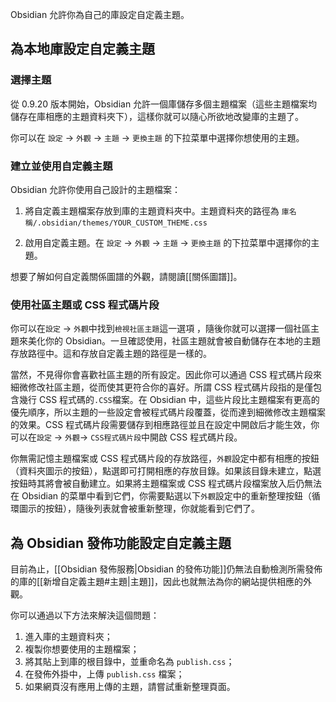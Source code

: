 Obsidian 允許你為自己的庫設定自定義主題。

## 為本地庫設定自定義主題

### 選擇主題

從 0.9.20 版本開始，Obsidian 允許一個庫儲存多個主題檔案（這些主題檔案均儲存在庫相應的主題資料夾下），這樣你就可以隨心所欲地改變庫的主題了。

你可以在 `設定` -> `外觀` -> `主題` -> `更換主題` 的下拉菜單中選擇你想使用的主題。

### 建立並使用自定義主題

Obsidian 允許你使用自己設計的主題檔案：

1. 將自定義主題檔案存放到庫的主題資料夾中。主題資料夾的路徑為 `庫名稱/.obsidian/themes/YOUR_CUSTOM_THEME.css`

2. 啟用自定義主題。在 `設定` -> `外觀` -> `主題` -> `更換主題` 的下拉菜單中選擇你的主題。

想要了解如何自定義關係圖譜的外觀，請閱讀[[關係圖譜]]。

### 使用社區主題或 CSS 程式碼片段

你可以在`設定` -> `外觀`中找到`檢視社區主題`這一選項	，隨後你就可以選擇一個社區主題來美化你的 Obsidian。一旦確認使用，社區主題就會被自動儲存在本地的主題存放路徑中。這和存放自定義主題的路徑是一樣的。

當然，不見得你會喜歡社區主題的所有設定。因此你可以通過 CSS 程式碼片段來細微修改社區主題，從而使其更符合你的喜好。所謂 CSS 程式碼片段指的是僅包含幾行 CSS 程式碼的`.CSS`檔案。在 Obsidian 中，這些片段比主題檔案有更高的優先順序，所以主題的一些設定會被程式碼片段覆蓋，從而達到細微修改主題檔案的效果。CSS 程式碼片段需要儲存到相應路徑並且在設定中開啟后才能生效，你可以在`設定` -> `外觀`-> `CSS程式碼片段`中開啟 CSS 程式碼片段。

你無需記憶主題檔案或 CSS 程式碼片段的存放路徑，`外觀`設定中都有相應的按鈕（資料夾圖示的按鈕），點選即可打開相應的存放目錄。如果該目錄未建立，點選按鈕時其將會被自動建立。如果將主題檔案或 CSS 程式碼片段檔案放入后仍無法在 Obsidian 的菜單中看到它們，你需要點選以下`外觀`設定中的重新整理按鈕（循環圖示的按鈕），隨後列表就會被重新整理，你就能看到它們了。

## 為 Obsidian 發佈功能設定自定義主題

目前為止，[[Obsidian 發佈服務|Obsidian 的發佈功能]]仍無法自動檢測所需發佈的庫的[[新增自定義主題#主題|主題]]，因此也就無法為你的網站提供相應的外觀。

你可以通過以下方法來解決這個問題：

1. 進入庫的主題資料夾；
2. 複製你想要使用的主題檔案；
3. 將其貼上到庫的根目錄中，並重命名為 `publish.css`；
4. 在發佈外掛中，上傳 `publish.css` 檔案；
5. 如果網頁沒有應用上傳的主題，請嘗試重新整理頁面。